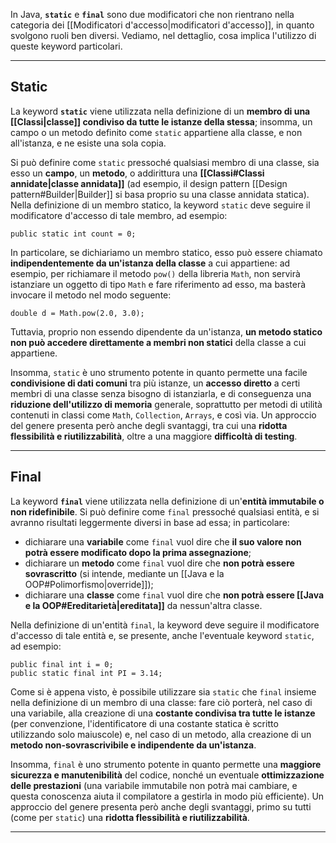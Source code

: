 In Java, **`static`** e **`final`** sono due modificatori che non rientrano nella categoria dei [[Modificatori d'accesso|modificatori d'accesso]], in quanto svolgono ruoli ben diversi. Vediamo, nel dettaglio, cosa implica l'utilizzo di queste keyword particolari.
___
## Static

La keyword **`static`** viene utilizzata nella definizione di un **membro di una [[Classi|classe]] condiviso da tutte le istanze della stessa**; insomma, un campo o un metodo definito come `static` appartiene alla classe, e non all'istanza, e ne esiste una sola copia.

Si può definire come `static` pressoché qualsiasi membro di una classe, sia esso un **campo**, un **metodo**, o addirittura una **[[Classi#Classi annidate|classe annidata]]** (ad esempio, il design pattern [[Design pattern#Builder|Builder]] si basa proprio su una classe annidata statica). Nella definizione di un membro statico, la keyword `static` deve seguire il modificatore d'accesso di tale membro, ad esempio:

```
public static int count = 0;
```

In particolare, se dichiariamo un membro statico, esso può essere chiamato **indipendentemente da un'istanza della classe** a cui appartiene: ad esempio, per richiamare il metodo `pow()` della libreria `Math`, non servirà istanziare un oggetto di tipo `Math` e fare riferimento ad esso, ma basterà invocare il metodo nel modo seguente:

```
double d = Math.pow(2.0, 3.0);
```

Tuttavia, proprio non essendo dipendente da un'istanza, **un metodo statico non può accedere direttamente a membri non statici** della classe a cui appartiene.

Insomma, `static` è uno strumento potente in quanto permette una facile **condivisione di dati comuni** tra più istanze, un **accesso diretto** a certi membri di una classe senza bisogno di istanziarla, e di conseguenza una **riduzione dell'utilizzo di memoria** generale, soprattutto per metodi di utilità contenuti in classi come `Math`, `Collection`, `Arrays`, e così via. Un approccio del genere presenta però anche degli svantaggi, tra cui una **ridotta flessibilità e riutilizzabilità**, oltre a una maggiore **difficoltà di testing**.
___
## Final

La keyword **`final`** viene utilizzata nella definizione di un'**entità immutabile o non ridefinibile**. Si può definire come `final` pressoché qualsiasi entità, e si avranno risultati leggermente diversi in base ad essa; in particolare:
- dichiarare una **variabile** come `final` vuol dire che **il suo valore non potrà essere modificato dopo la prima assegnazione**;
- dichiarare un **metodo** come `final` vuol dire che **non potrà essere sovrascritto** (si intende, mediante un [[Java e la OOP#Polimorfismo|override]]);
- dichiarare una **classe** come `final` vuol dire che **non potrà essere [[Java e la OOP#Ereditarietà|ereditata]]** da nessun'altra classe.

Nella definizione di un'entità `final`, la keyword deve seguire il modificatore d'accesso di tale entità e, se presente, anche l'eventuale keyword `static`, ad esempio:

```
public final int i = 0;
public static final int PI = 3.14;
```

Come si è appena visto, è possibile utilizzare sia `static` che `final` insieme nella definizione di un membro di una classe: fare ciò porterà, nel caso di una variabile, alla creazione di una **costante condivisa tra tutte le istanze** (per convenzione, l'identificatore di una costante statica è scritto utilizzando solo maiuscole) e, nel caso di un metodo, alla creazione di un **metodo non-sovrascrivibile e indipendente da un'istanza**.

Insomma, `final` è uno strumento potente in quanto permette una **maggiore sicurezza e manutenibilità** del codice, nonché un eventuale **ottimizzazione delle prestazioni** (una variabile immutabile non potrà mai cambiare, e questa conoscenza aiuta il compilatore a gestirla in modo più efficiente). Un approccio del genere presenta però anche degli svantaggi, primo su tutti (come per `static`) una **ridotta flessibilità e riutilizzabilità**.
___